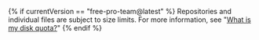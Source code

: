 {% if currentVersion == "free-pro-team@latest" %}
Repositories and individual files are subject to size limits. For more information, see "[What is my disk quota?](/articles/what-is-my-disk-quota)"
{% endif %}
